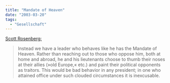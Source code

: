 ```yaml
---
title: "Mandate of Heaven"
date: "2003-03-20"
tags:
  - "Gesellschaft"
---
```


[Scott Rosenberg:](http://blogs.salon.com/0000014/2003/03/19.html "Scott Rosenberg's Links & Comment")

> Instead we have a leader who behaves like he has the Mandate of Heaven. Rather than reaching out to those who oppose him, both at home and abroad, he and his lieutenants choose to thumb their noses at their allies (»old Europe,« etc.) and paint their political opponents as traitors. This would be bad behavior in any president; in one who attained office under such clouded circumstances it is inexcusable.
